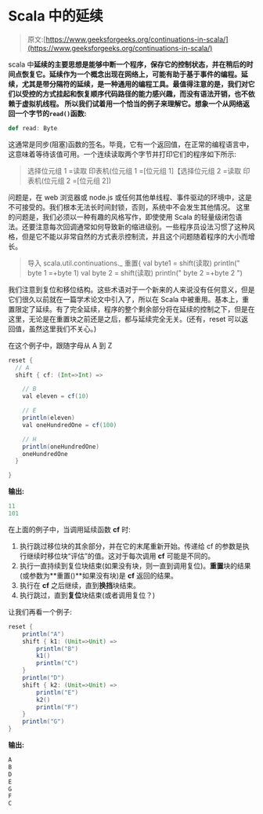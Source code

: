 # Scala 中的延续

> 原文:[https://www.geeksforgeeks.org/continuations-in-scala/](https://www.geeksforgeeks.org/continuations-in-scala/)

scala 中**延续的主要思想是能够中断一个程序，保存它的控制状态，并在稍后的时间点恢复它。延续作为一个概念出现在网络上，可能有助于基于事件的编程。延续，尤其是带分隔符的延续，是一种通用的编程工具。最值得注意的是，我们对它们以受控的方式挂起和恢复顺序代码路径的能力感兴趣，而没有语法开销，也不依赖于虚拟机线程。
所以我们试着用一个恰当的例子来理解它。想象一个从网络返回一个字节的`read()`函数:**

```scala
def read: Byte 
```

这通常是同步(阻塞)函数的签名。毕竟，它有一个返回值，在正常的编程语言中，这意味着等待该值可用。一个连续读取两个字节并打印它们的程序如下所示:

> 选择位元组 1 =读取
> 印表机(位元组 1 =[位元组 1]【选择位元组 2 =读取
> 印表机(位元组 2 =[位元组 2])

问题是，在 web 浏览器或 node.js 或任何其他单线程、事件驱动的环境中，这是不可接受的。我们根本无法长时间封锁，否则，系统中不会发生其他情况。
这里的问题是，我们必须以一种有趣的风格写作，即使使用 Scala 的轻量级闭包语法。还要注意每次回调通常如何导致新的缩进级别。一些程序员设法习惯了这种风格，但是它不能以非常自然的方式表示控制流，并且这个问题随着程序的大小而增长。

> 导入 scala.util.continuations._
> 重置{
> val byte1 = shift(读取)
> println(" byte 1 =+byte 1)
> val byte 2 = shift(读取)
> println(" byte 2 =+byte 2 ")

我们注意到复位和移位结构。这些术语对于一个新来的人来说没有任何意义，但是它们很久以前就在一篇学术论文中引入了，所以在 Scala 中被重用。基本上，重置限定了延续。有了完全延续，程序的整个剩余部分将在延续的控制之下，但是在这里，无论是在重置块之前还是之后，都与延续完全无关。(还有，reset 可以返回值，虽然这里我们不关心。)

在这个例子中，跟随字母从 A 到 Z

```scala
reset {
  // A
  shift { cf: (Int=>Int) =>

    // B
    val eleven = cf(10)

    // E
    println(eleven)
    val oneHundredOne = cf(100)

    // H
    println(oneHundredOne)
    oneHundredOne
  }

}
```

**输出:**

```scala
11
101
```

在上面的例子中，当调用延续函数 **cf** 时:

1.  执行跳过移位块的其余部分，并在它的末尾重新开始。传递给 cf 的参数是执行继续时移位块“评估”的值。这对于每次调用 **cf** 可能是不同的。
2.  执行一直持续到复位块结束(如果没有块，则一直到调用复位)。**重置**块的结果(或参数为**重置()**如果没有块)是 **cf** 返回的结果。
3.  执行在 **cf** 之后继续，直到**换挡**块结束。
4.  执行跳过，直到**复位**块结束(或者调用复位？)

让我们再看一个例子:

```scala
reset {
    println("A")
    shift { k1: (Unit=>Unit) =>
        println("B")
        k1()
        println("C")
    }
    println("D")
    shift { k2: (Unit=>Unit) =>
        println("E")
        k2()
        println("F")
    }
    println("G")
}
```

**输出:**

```scala
A
B
D
E
G
F
C

```